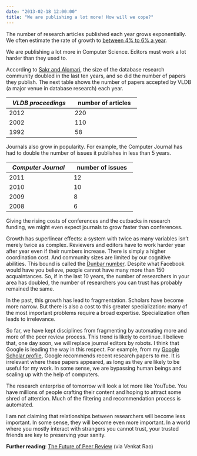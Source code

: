 ```yaml
---
date: "2013-02-18 12:00:00"
title: "We are publishing a lot more! How will we cope?"
---
```




The number of research articles published each year grows exponentially. We often estimate the rate of growth to [between 4% to 6% a year](http://neuroskeptic.blogspot.ca/2012/09/science-growing-too-fast.html). 

We are publishing a lot more in Computer Science. Editors must work a lot harder than they used to. 

According to [Sakr and Alomari](http://link.springer.com/article/10.1007%2Fs11192-011-0385-y?LI=true), the size of the database research community doubled in the last ten years, and so did the number of papers they publish. The next table shows the number of papers accepted by VLDB (a major venue in database research) each year.

&nbsp;&nbsp;<em>VLDB proceedings</em>&nbsp;&nbsp; |&nbsp;&nbsp;number of articles&nbsp;&nbsp; |
-------------------------|-------------------------|
2012                     |220                      |
2002                     |110                      |
1992                     |58                       |


Journals also grow in popularity. For example, the Computer Journal has had to double the number of issues it publishes in less than 5 years.

&nbsp;&nbsp;<em>Computer Journal</em>&nbsp;&nbsp; |&nbsp;&nbsp;number of issues&nbsp;&nbsp; |
-------------------------|-------------------------|
2011                     |12                       |
2010                     |10                       |
2009                     |8                        |
2008                     |6                        |


Giving the rising costs of conferences and the cutbacks in research funding, we might even expect journals to grow faster than conferences.

Growth has superlinear effects: a system with twice as many variables isn&rsquo;t merely twice as complex. Reviewers and editors have to work harder year after year even if their numbers increase. There is simply a higher coordination cost. And community sizes are limited by our cognitive abilities. This bound is called the [Dunbar number](https://en.wikipedia.org/wiki/Dunbar_number). Despite what Facebook would have you believe, people cannot have many more than 150 acquaintances. So, if in the last 10 years, the number of researchers in your area has doubled, the number of researchers you can trust has probably remained the same.

In the past, this growth has lead to fragmentation. Scholars have become more narrow. But there is also a cost to this greater specialization: many of the most important problems require a broad expertise. Specialization often leads to irrelevance.

So far, we have kept disciplines from fragmenting by automating more and more of the peer review process. This trend is likely to continue. I believe that, one day soon, we will replace journal editors by robots. I think that Google is leading the way in this respect. For example, from my [Google Scholar profile](https://scholar.google.com/citations?user=q1ja-G8AAAAJ), Google recommends recent research papers to me. It is irrelevant where these papers appeared, as long as they are likely to be useful for my work. In some sense, we are bypassing human beings and scaling up with the help of computers. 

The research enterprise of tomorrow will look a lot more like YouTube. You have millions of people crafting their content and hoping to attract some shred of attention. Much of the filtering and recommendation process is automated.

I am not claiming that relationships between researchers will become less important. In some sense, they will become even more important. In a world where you mostly interact with strangers you cannot trust, your trusted friends are key to preserving your sanity.

__Further reading__: [The Future of Peer Review](http://backreaction.blogspot.ca/2013/02/the-future-of-peer-review.html) (via Venkat Rao)

